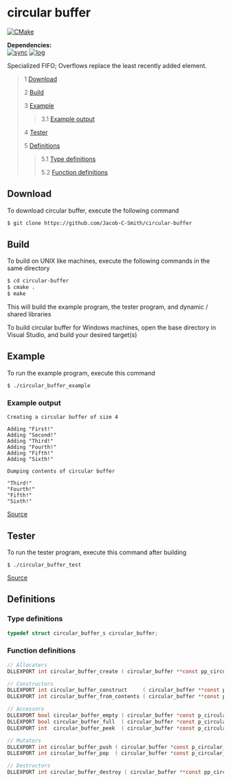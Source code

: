# circular buffer
[![CMake](https://github.com/Jacob-C-Smith/circular-buffer/actions/workflows/cmake.yml/badge.svg)](https://github.com/Jacob-C-Smith/circular-buffer/actions/workflows/cmake.yml)

**Dependencies:**\
[![sync](https://github.com/Jacob-C-Smith/sync/actions/workflows/cmake.yml/badge.svg)](https://github.com/Jacob-C-Smith/sync/actions/workflows/cmake.yml)
[![log](https://github.com/Jacob-C-Smith/sync/actions/workflows/cmake.yml/badge.svg)](https://github.com/Jacob-C-Smith/sync/actions/workflows/cmake.yml)

 Specialized FIFO; Overflows replace the least recently added element.
 
 > 1 [Download](#download)
 >
 > 2 [Build](#build)
 >
 > 3 [Example](#example)
 >
 >> 3.1 [Example output](#example-output)
 >
 > 4 [Tester](#tester)
 >
 > 5 [Definitions](#definitions)
 >
 >> 5.1 [Type definitions](#type-definitions)
 >>
 >> 5.2 [Function definitions](#function-definitions)

 ## Download
 To download circular buffer, execute the following command
 ```bash
 $ git clone https://github.com/Jacob-C-Smith/circular-buffer
 ```
 ## Build
 To build on UNIX like machines, execute the following commands in the same directory
 ```bash
 $ cd circular-buffer
 $ cmake .
 $ make
 ```
  This will build the example program, the tester program, and dynamic / shared libraries

  To build circular buffer for Windows machines, open the base directory in Visual Studio, and build your desired target(s)
 ## Example
 To run the example program, execute this command
 ```
 $ ./circular_buffer_example
 ```
 ### Example output
 ```
Creating a circular buffer of size 4

Adding "First!"
Adding "Second!"
Adding "Third!"
Adding "Fourth!"
Adding "Fifth!"
Adding "Sixth!"

Dumping contents of circular buffer

"Third!"
"Fourth!"
"Fifth!"
"Sixth!"
 ```
 [Source](main.c)
## Tester
 To run the tester program, execute this command after building
 ```
 $ ./circular_buffer_test
 ```
 [Source](circular_buffer_test.c)
 ## Definitions
 ### Type definitions
 ```c
 typedef struct circular_buffer_s circular_buffer;
 ```
 ### Function definitions
 ```c 
// Allocaters
DLLEXPORT int circular_buffer_create ( circular_buffer **const pp_circular_buffer );

// Constructors
DLLEXPORT int circular_buffer_construct     ( circular_buffer **const pp_circular_buffer, size_t size );
DLLEXPORT int circular_buffer_from_contents ( circular_buffer **const pp_circular_buffer, void * const* const pp_contents, size_t size );

// Accessors
DLLEXPORT bool circular_buffer_empty ( circular_buffer *const p_circular_buffer );
DLLEXPORT bool circular_buffer_full  ( circular_buffer *const p_circular_buffer );
DLLEXPORT int  circular_buffer_peek  ( circular_buffer *const p_circular_buffer, void **pp_data );

// Mutators
DLLEXPORT int circular_buffer_push ( circular_buffer *const p_circular_buffer, void  *p_data );
DLLEXPORT int circular_buffer_pop  ( circular_buffer *const p_circular_buffer, void **pp_data );

// Destructors
DLLEXPORT int circular_buffer_destroy ( circular_buffer **const pp_circular_buffer );
 ```
